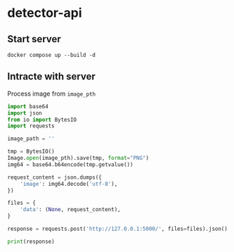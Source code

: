 # detector-api
## Start server
```
docker compose up --build -d
```
## Intracte with server
Process image from `image_pth`
```python
import base64
import json
from io import BytesIO
import requests

image_path = ''

tmp = BytesIO()
Image.open(image_pth).save(tmp, format="PNG")
img64 = base64.b64encode(tmp.getvalue())

request_content = json.dumps({
    'image': img64.decode('utf-8'),
})

files = {
    'data': (None, request_content),
}

response = requests.post('http://127.0.0.1:5000/', files=files).json()

print(response)

```